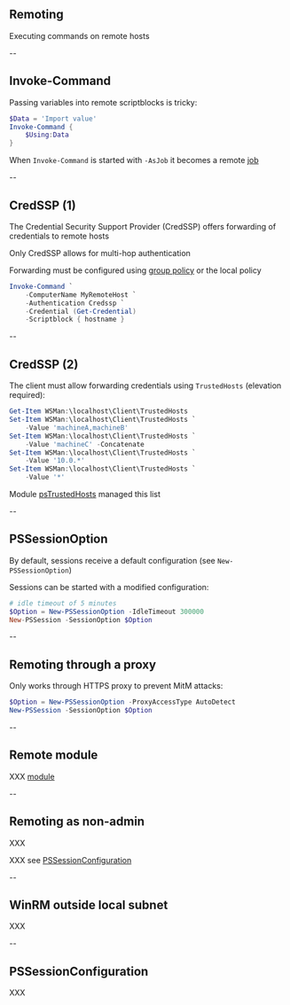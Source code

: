 <!-- .slide: id="remoting" -->

## Remoting

Executing commands on remote hosts

--

<!-- .slide: id="invoke_command" -->

## Invoke-Command

Passing variables into remote scriptblocks is tricky:

```powershell
$Data = 'Import value'
Invoke-Command {
    $Using:Data
}
```

When `Invoke-Command` is started with `-AsJob` it becomes a remote [job](#/jobs)

--

<!-- .slide: id="credssp" -->

## CredSSP (1)

The Credential Security Support Provider (CredSSP) offers forwarding of credentials to remote hosts

Only CredSSP allows for multi-hop authentication

Forwarding must be configured using [group policy](https://msdn.microsoft.com/de-de/library/windows/desktop/bb204773%28v=vs.85%29.aspx?f=255&MSPPError=-2147217396) or the local policy

```powershell
Invoke-Command `
    -ComputerName MyRemoteHost `
    -Authentication Credssp `
    -Credential (Get-Credential)
    -Scriptblock { hostname }
```

--

## CredSSP (2)

The client must allow forwarding credentials using `TrustedHosts` (elevation required):

```powershell
Get-Item WSMan:\localhost\Client\TrustedHosts
Set-Item WSMan:\localhost\Client\TrustedHosts `
    -Value 'machineA,machineB'
Set-Item WSMan:\localhost\Client\TrustedHosts `
    -Value 'machineC' -Concatenate
Set-Item WSMan:\localhost\Client\TrustedHosts `
    -Value '10.0.*'
Set-Item WSMan:\localhost\Client\TrustedHosts `
    -Value '*'
```

Module [psTrustedHosts](https://github.com/jasonmcboyd/psTrustedHosts) managed this list

--

<!-- .slide: id="pssessionoption" -->

## PSSessionOption

By default, sessions receive a default configuration (see `New-PSSessionOption`)

Sessions can be started with a modified configuration:

```powershell
# idle timeout of 5 minutes
$Option = New-PSSessionOption -IdleTimeout 300000
New-PSSession -SessionOption $Option
```

--

<!-- .slide: id="remoting_proxy" -->

## Remoting through a proxy

Only works through HTTPS proxy to prevent MitM attacks:

```powershell
$Option = New-PSSessionOption -ProxyAccessType AutoDetect
New-PSSession -SessionOption $Option
```

--

<!-- .slide: id="remote_module" -->

## Remote module

XXX [module](#/sharing)

--

<!-- .slide: id="non_admin" -->

## Remoting as non-admin

XXX

XXX see [PSSessionConfiguration](#/pssessionconfiguration)

--

<!-- .slide: id="LocalSubnet" -->

## WinRM outside local subnet

XXX

--

<!-- .slide: id="pssessionconfiguration" -->

## PSSessionConfiguration

XXX